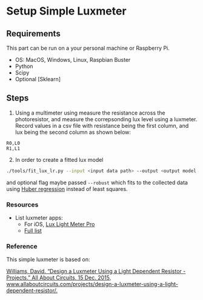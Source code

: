 # Setup Simple Luxmeter

## Requirements
This part can be run on a your personal machine or Raspberry Pi.

* OS: MacOS, Windows, Linux, Raspbian Buster
* Python 
* Scipy
* Optional [Sklearn]   

## Steps
1. Using a multimeter using measure the resistance across the photoresistor, and measure the correpsonding lux level using a luxmeter. Record values in a csv file with resistance being the first column, and lux being the second column as shown below:
```
R0,L0
R1,L1
```
2. In order to create a fitted lux model
```bash
./tools/fit_lux_lr.py --input <input data path> --output <output model path> 
```
and optional flag maybe passed ```--robust``` which fits to the collected data using [Huber regression](https://scikit-learn.org/stable/modules/linear_model.html#huber-regression) instead of least squares. 

### Resources
* List luxmeter apps:
    - For iOS, [Lux Light Meter Pro](https://itunes.apple.com/us/app/lux-light-meter-pro/id1292598866?mt=8)
    - [Full list](https://www.photoworkout.com/best-light-meter-apps/)

### Reference
This simple luxmeter is based on:

[Williams, David. “Design a Luxmeter Using a Light Dependent Resistor - Projects.” All About Circuits, 15 Dec. 2015, www.allaboutcircuits.com/projects/design-a-luxmeter-using-a-light-dependent-resistor/. ](www.allaboutcircuits.com/projects/design-a-luxmeter-using-a-light-dependent-resistor/)